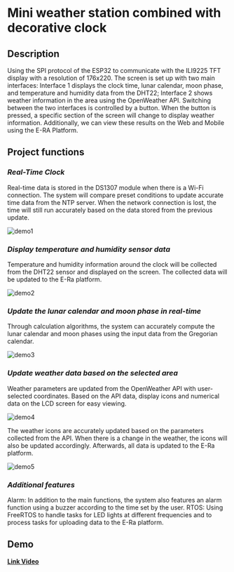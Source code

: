 # Mini weather station combined with decorative clock
## Description
Using the SPI protocol of the ESP32 to communicate with the ILI9225 TFT display with a resolution of 176x220. The screen is set up with two main interfaces: Interface 1 displays the clock time, lunar calendar, moon phase, and temperature and humidity data from the DHT22; Interface 2 shows weather information in the area using the OpenWeather API. Switching between the two interfaces is controlled by a button. When the button is pressed, a specific section of the screen will change to display weather information. Additionally, we can view these results on the Web and Mobile using the E-RA Platform.
## Project functions
### ***Real-Time Clock***
Real-time data is stored in the DS1307 module when there is a Wi-Fi connection. The system will compare preset conditions to update accurate time data from the NTP server. When the network connection is lost, the time will still run accurately based on the data stored from the previous update.  

![demo1](https://github.com/user-attachments/assets/251e206d-7713-4cf9-8c87-69cb065625a9)

### ***Display temperature and humidity sensor data***
Temperature and humidity information around the clock will be collected from the DHT22 sensor and displayed on the screen. The collected data will be updated to the E-Ra platform.

![demo2](https://github.com/user-attachments/assets/be470469-87d7-4804-b6b4-dcb561c8e416)

### ***Update the lunar calendar and moon phase in real-time***
Through calculation algorithms, the system can accurately compute the lunar calendar and moon phases using the input data from the Gregorian calendar.

![demo3](https://github.com/user-attachments/assets/2797e1ab-e094-46d1-b7b8-002ba06be1c2)

### ***Update weather data based on the selected area***
Weather parameters are updated from the OpenWeather API with user-selected coordinates. Based on the API data, display icons and numerical data on the LCD screen for easy viewing.

![demo4](https://github.com/user-attachments/assets/8dbc9462-9156-4a32-b91e-c03786418ba3)

The weather icons are accurately updated based on the parameters collected from the API. When there is a change in the weather, the icons will also be updated accordingly. Afterwards, all data is updated to the E-Ra platform.

![demo5](https://github.com/user-attachments/assets/62be16b5-c3f2-41fa-ab62-f576873e97b6)

### ***Additional features***
Alarm: In addition to the main functions, the system also features an alarm function using a buzzer according to the time set by the user.
RTOS: Using FreeRTOS to handle tasks for LED lights at different frequencies and to process tasks for uploading data to the E-Ra platform.

## Demo
__[Link Video](https://www.youtube.com/watch?v=-zrkdetbYBs)__

